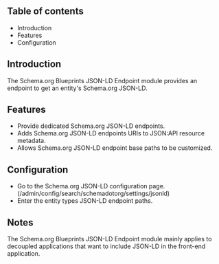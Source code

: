 Table of contents
-----------------

* Introduction
* Features
* Configuration


Introduction
------------

The Schema.org Blueprints JSON-LD Endpoint module provides an endpoint to get an 
entity's Schema.org JSON-LD.


Features
--------

- Provide dedicated Schema.org JSON-LD endpoints.
- Adds Schema.org JSON-LD endpoints URIs to JSON:API resource metadata.
- Allows Schema.org JSON-LD endpoint base paths to be customized.

  
Configuration
-------------

- Go to the Schema.org JSON-LD configuration page.
  (/admin/config/search/schemadotorg/settings/jsonld)
- Enter the entity types JSON-LD endpoint paths.


Notes
-----

The Schema.org Blueprints JSON-LD Endpoint module mainly applies to decoupled 
applications that want to include JSON-LD in the front-end application.
